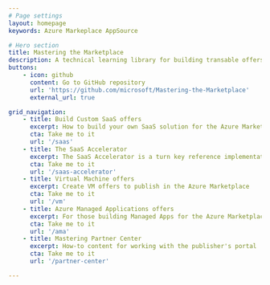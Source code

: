 ```yaml
---
# Page settings
layout: homepage
keywords: Azure Markeplace AppSource

# Hero section
title: Mastering the Marketplace
description: A technical learning library for building transable offers on Azure. This content helps you bring your solution to the Microsoft marketplace faster and with more understanding. The library contains self-paced videos, hands-on labs, and sample code.
buttons:
    - icon: github
      content: Go to GitHub repository
      url: 'https://github.com/microsoft/Mastering-the-Marketplace'
      external_url: true

grid_navigation:
    - title: Build Custom SaaS offers
      excerpt: How to build your own SaaS solution for the Azure Marketplace
      cta: Take me to it
      url: '/saas'
    - title: The SaaS Accelerator
      excerpt: The SaaS Accelerator is a turn key reference implementation of a SaaS offer. Install in 20 minutes!
      cta: Take me to it
      url: '/saas-accelerator'
    - title: Virtual Machine offers
      excerpt: Create VM offers to publish in the Azure Marketplace
      cta: Take me to it
      url: '/vm'
    - title: Azure Managed Applications offers
      excerpt: For those building Managed Apps for the Azure Marketplace
      cta: Take me to it
      url: '/ama'
    - title: Mastering Partner Center
      excerpt: How-to content for working with the publisher's portal
      cta: Take me to it
      url: '/partner-center'

---
```

